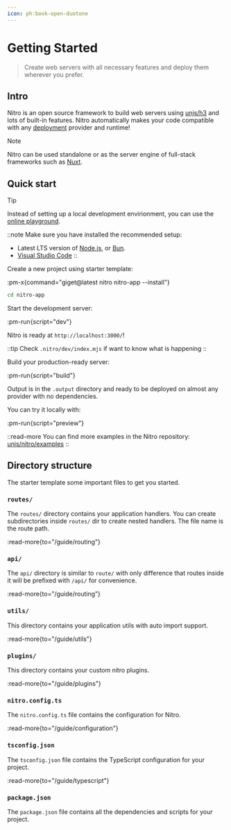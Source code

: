 ```yaml
---
icon: ph:book-open-duotone
---
```


# Getting Started

> Create web servers with all necessary features and deploy them wherever you prefer.

## Intro

Nitro is an open source framework to build web servers using [unjs/h3](https://h3.unjs.io) and lots of built-in features.
Nitro automatically makes your code compatible with any [deployment](/deploy) provider and runtime!

> [!NOTE]
> Nitro can be used standalone or as the server engine of full-stack frameworks such as [Nuxt](https://nuxt.com).


## Quick start

> [!TIP]
> Instead of setting up a local development envirionment, you can use the [online playground](https://stackblitz.com/github/unjs/nitro/tree/main/examples/hello-world).

::note
Make sure you have installed the recommended setup:

- Latest LTS version of [Node.js](https://nodejs.org/en), or [Bun](https://bun.sh/).
- [Visual Studio Code](https://code.visualstudio.com/)
::

Create a new project using starter template:

:pm-x{command="giget@latest nitro nitro-app --install"}


```sh
cd nitro-app
```

Start the development server:

:pm-run{script="dev"}

Nitro is ready at `http://localhost:3000/`!

::tip
Check `.nitro/dev/index.mjs` if want to know what is happening
::

Build your production-ready server:

:pm-run{script="build"}

Output is in the `.output` directory and ready to be deployed on almost any provider with no dependencies.

You can try it locally with:

:pm-run{script="preview"}

::read-more
You can find more examples in the Nitro repository: [unjs/nitro/examples](https://github.com/unjs/nitro/tree/main/examples)
::

## Directory structure

The starter template some important files to get you started.

### `routes/`

The `routes/` directory contains your application handlers. You can create subdirectories inside `routes/` dir to create nested handlers. The file name is the route path.

:read-more{to="/guide/routing"}

### `api/`

The `api/` directory is similar to `route/` with only difference that routes inside it will be prefixed with `/api/` for convenience.

:read-more{to="/guide/routing"}

### `utils/`

This directory contains your application utils with auto import support.

:read-more{to="/guide/utils"}

### `plugins/`

This directory contains your custom nitro plugins.

:read-more{to="/guide/plugins"}

### `nitro.config.ts`

The `nitro.config.ts` file contains the configuration for Nitro.

:read-more{to="/guide/configuration"}

### `tsconfig.json`

The `tsconfig.json` file contains the TypeScript configuration for your project.

:read-more{to="/guide/typescript"}

### `package.json`

The `package.json` file contains all the dependencies and scripts for your project.
